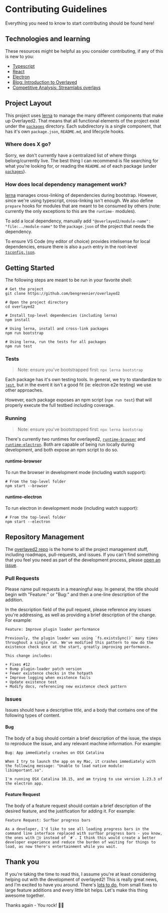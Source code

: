 # Contributing Guidelines

Everything you need to know to start contributing should be found here!

## Technologies and learning

These resources might be helpful as you consider contributing, if any of this is new to you:

- [Typescript](https://www.typescriptlang.org/docs/handbook/typescript-in-5-minutes.html)
- [React](https://reactjs.org/docs/getting-started.html)
- [Electron](https://electronjs.org/docs/tutorial/about)
- [Blog: Introduction to Overlayed](https://dev.to/bengreenier/introducing-overlayed-streamer-overlays-powered-by-react-17ja)
- [Competitive Analysis: Streamlabs overlays](https://streamlabs.com/library#/)

## Project Layout

This project uses [lerna](https://lerna.js.org/) to manage the many different components that make up Overlayed2. That means that all functional elements of the project exist under the [`packages`](./packages) directory. Each subdirectory is a single component, that has it's own `package.json`, `README.md`, and lifecycle hooks.

### Where does X go?

Sorry, we don't currently have a centralized list of where things belong/currently live. The best thing I can recommend is file searching for what you're looking for, or reading the `README.md` of each package (under [`packages`](./packages)).

### How does local dependency management work?

[lerna](https://lerna.js.org/) manages cross-linking of dependencies during bootstrap. However, since we're using typescript, cross-linking isn't enough. We also define `prepare` hooks for modules that are meant to be consumed by others (note: currently the only exceptions to this are the `runtime-` modules).

To add a local dependency, manually add `"@overlayed2/module-name": "file:../module-name"` to the `package.json` of the project that needs the dependency.

To ensure VS Code (my editor of choice) provides intelisense for local dependencies, ensure there is also a `path` entry in the root-level [`tsconfig.json`](./tsconfig.json).

## Getting Started

The following steps are meant to be run in your favorite shell:

```
# Get the project
git clone https://github.com/bengreenier/overlayed2

# Open the project directory
cd overlayed2

# Install top-level dependencies (including lerna)
npm install

# Using lerna, install and cross-link packages
npm run bootstrap

# Using lerna, run the tests for all packages
npm run test
```

### Tests

> Note: ensure you've bootstrapped first: `npx lerna bootstrap`

Each package has it's own testing tools. In general, we try to standardize to [`jest`](https://jestjs.io/), but in the event it isn't a good fit (ie: electron e2e testing) we use other approaches.

However, each package exposes an npm script (`npm run test`) that will properly execute the full testbed including coverage.

### Running

> Note: ensure you've bootstrapped first: `npx lerna bootstrap`

There's currently two runtimes for overlayed2, [`runtime-browser`](./packages/runtime-browser) and [`runtime-electron`](./packages/runtime-electron). Both are capable of being run locally during development, and both expose an npm script to do so.

#### runtime-browser

To run the browser in development mode (including watch support):

```
# From the top-level folder
npm start --browser
```

#### runtime-electron

To run electron in development mode (including watch support):

```
# From the top-level folder
npm start --electron
```

## Repository Management

The [overlayed2 repo](https://github.com/bengreenier/overlayed2) is the home to all the project management stuff, including roadmaps, pull-requests, and issues. If you can't find something that you feel you need as part of the development process, please [open an issue](https://github.com/bengreenier/overlayed2/issues/new).

### Pull Requests

Please name pull requests in a meaningful way. In general, the title should begin with "Feature:" or "Bug:" and then a one-line description of the addition.

In the description field of the pull request, please reference any issues you're addressing, as well as providing a brief description of the change. For example:

```
Feature: Improve plugin loader performance

Previously, the plugin loader was using `fs.existsSync()` many times throughout a single run. We've modified this pattern to now do the existence check once at the start, greatly improving performance.

This change includes:

+ Fixes #12
+ Bump plugin-loader patch version
+ Fewer existence checks in the hotpath
+ Improve logging when existence fails
+ Update existence test
+ Modify docs, referencing new existence check pattern
```

### Issues

Issues should have a descriptive title, and a body that contains one of the following types of content.

#### Bug

The body of a bug should contain a brief description of the issue, the steps to reproduce the issue, and any relevant machine information. For example:

```
Bug: App immediately crashes on OSX Catalina

When I try to launch the app on my Mac, it crashes immediately with the following message: "Unable to load native module: libimportant.so".

I'm running OSX Catalina 10.15, and am trying to use version 1.23.3 of the electron app.
```

#### Feature Request

The body of a feature request should contain a brief description of the desired feature, and the justification for adding it. For example:

```
Feature Request: Surfbar progress bars

As a developer, I'd like to see all loading progress bars in the command line interface replaced with surfbar progress bars - you know, the ones with 🏄‍♀️ instead of `#`. I think this would create a better developer experience and reduce the burden of waiting for things to load, as now there's entertainment while you wait.
```

## Thank you

If you're taking the time to read this, I assume you're at least considering helping out with the development of overlayed2! This is really great news, and I'm excited to have you around. There's [lots to do](https://github.com/bengreenier/overlayed2/issues), from small fixes to large feature additions and every little bit helps. Let's make this thing awesome together.

Thanks again - You rock! 💙🌈
